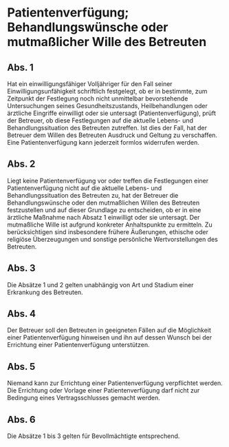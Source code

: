 # Patientenverfügung; Behandlungswünsche oder mutmaßlicher Wille des Betreuten



## Abs. 1

 Hat ein einwilligungsfähiger Volljähriger für den Fall seiner Einwilligungsunfähigkeit schriftlich festgelegt, ob er in bestimmte, zum Zeitpunkt der Festlegung noch nicht unmittelbar bevorstehende Untersuchungen seines Gesundheitszustands, Heilbehandlungen oder ärztliche Eingriffe einwilligt oder sie untersagt (Patientenverfügung), prüft der Betreuer, ob diese Festlegungen auf die aktuelle Lebens- und Behandlungssituation des Betreuten zutreffen. Ist dies der Fall, hat der Betreuer dem Willen des Betreuten Ausdruck und Geltung zu verschaffen. Eine Patientenverfügung kann jederzeit formlos widerrufen werden.

## Abs. 2

 Liegt keine Patientenverfügung vor oder treffen die Festlegungen einer Patientenverfügung nicht auf die aktuelle Lebens- und Behandlungssituation des Betreuten zu, hat der Betreuer die Behandlungswünsche oder den mutmaßlichen Willen des Betreuten festzustellen und auf dieser Grundlage zu entscheiden, ob er in eine ärztliche Maßnahme nach Absatz 1 einwilligt oder sie untersagt. Der mutmaßliche Wille ist aufgrund konkreter Anhaltspunkte zu ermitteln. Zu berücksichtigen sind insbesondere frühere Äußerungen, ethische oder religiöse Überzeugungen und sonstige persönliche Wertvorstellungen des Betreuten.

## Abs. 3

 Die Absätze 1 und 2 gelten unabhängig von Art und Stadium einer Erkrankung des Betreuten.

## Abs. 4

 Der Betreuer soll den Betreuten in geeigneten Fällen auf die Möglichkeit einer Patientenverfügung hinweisen und ihn auf dessen Wunsch bei der Errichtung einer Patientenverfügung unterstützen.

## Abs. 5

 Niemand kann zur Errichtung einer Patientenverfügung verpflichtet werden. Die Errichtung oder Vorlage einer Patientenverfügung darf nicht zur Bedingung eines Vertragsschlusses gemacht werden.

## Abs. 6

 Die Absätze 1 bis 3 gelten für Bevollmächtigte entsprechend. 

